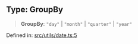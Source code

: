 
## Type: GroupBy

> **GroupBy**: `"day"` \| `"month"` \| `"quarter"` \| `"year"`

Defined in: [src/utils/date.ts:5](https://github.com/centrifuge/centrifuge-sdk/blob/e8ba8663632aeb3b16074665a356e75ab51e8c4b/src/utils/date.ts#L5)
